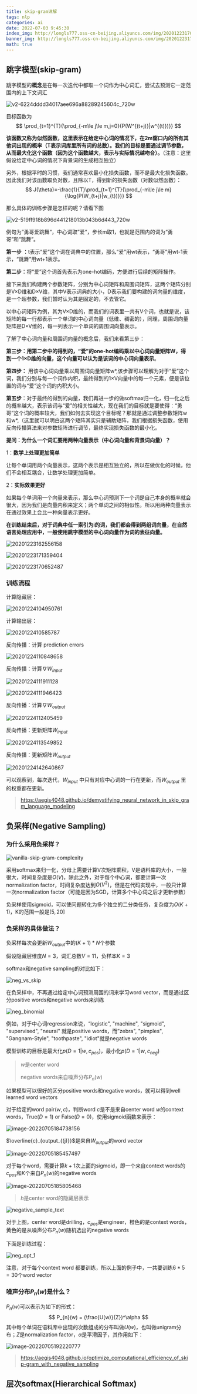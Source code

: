```yaml
---
title: skip-gram详解
tags: nlp
categories: ai
date: 2022-07-03 9:45:30
index_img: http://longls777.oss-cn-beijing.aliyuncs.com/img/20201223170652487.png
banner_img: http://longls777.oss-cn-beijing.aliyuncs.com/img/20201223170652487.png
math: true
---
```


## 跳字模型(skip-gram)

跳字模型的**概念**是在每一次迭代中都取一个词作为中心词汇，尝试去预测它一定范围内的上下文词汇

![v2-6224dddd34017aee696a88289245604c_720w](http://longls777.oss-cn-beijing.aliyuncs.com/img/v2-6224dddd34017aee696a88289245604c_720w.jpg)

目标函数为
$$
\prod_{t=1}^{T}{\prod_{-m\le j\le m,j=0}{P(W^{(t+j)}|w^{(t)})}}
$$

**该函数又称为似然函数，这里表示在给定中心词的情况下，在2m窗口内的所有其他词出现的概率（T表示词库里所有词的总数）。我们的目标是要通过调节参数，从而最大化这个函数（因为这个函数越大，表示与实际情况越吻合）。**（注意：这里假设给定中心词的情况下背景词的生成相互独立）

另外，根据平时的习惯，我们通常喜欢最小化损失函数，而不是最大化损失函数。因此我们对该函数取负对数，且除以T，得到新的损失函数（对数似然函数）：
$$
J(\theta)=-\frac{1}{T}\prod_{t=1}^{T}{\prod_{-m\le j\le m}{\log{P(W_{t+j}|w_{t})}}}
$$

那么具体的训练步骤是怎样的呢？请看下图

![v2-519ff918b896d441218013b043b6d443_720w](http://longls777.oss-cn-beijing.aliyuncs.com/img/v2-519ff918b896d441218013b043b6d443_720w.jpg)

例句为”勇哥爱跳舞“，中心词取”爱“，步长m取1，也就是范围内的词为“勇哥”和“跳舞”。

**第一步** ：t表示“爱”这个词在词典中的位置，那么“爱”用wt表示，“勇哥”用wt-1表示，“跳舞”用wt+1表示。

**第二步**：将“爱”这个词首先表示为one-hot编码，方便进行后续的矩阵操作。

接下来我们构建两个参数矩阵，分别为中心词矩阵和周围词矩阵，这两个矩阵分别是V×D维和D×V维，其中V表示词典的大小，D表示我们要构建的词向量的维度，是一个超参数，我们暂时认为其是固定的，不去管它。

以中心词矩阵为例，其为V×D维的，而我们的词表里一共有V个词，也就是说，该矩阵的每一行都表示一个单词的中心词向量（低维、稠密的），同理，周围词向量矩阵是D×V维的，每一列表示一个单词的周围词向量表示。

了解了中心词向量和周围词向量的概念后，我们来看第三步：

**第三步：**用第二步中的得到的，“爱”的one-hot编码乘以中心词向量矩阵W，得到一个1×D维的向量，这个向量可以认为是该词的**中心词向量表示**。

**第四步：** 用该中心词向量乘以周围词向量矩阵w*,该步骤可以理解为对于“爱”这个词，我们分别与每一个词作内积，最终得到的1×V向量中的每一个元素，便是该位置的词与“爱”这个词的内积大小。

**第五步**：对于最终的得到的向量，我们再进一步的做softmax归一化，归一化之后的概率越大，表示该词与“爱”的相关性越大，现在我们的目标就是要使得：“勇哥”这个词的概率较大，我们如何去实现这个目标呢？那就是通过调整参数矩阵w和w*,（这里就可以明白这两个矩阵其实只是辅助矩阵，我们根据损失函数，使用反向传播算法来对参数矩阵进行调节，最终实现损失函数的最小化。

**提问：为什么一个词汇要用两种向量表示（中心词向量和背景词向量）？**

1：**数学上处理更加简单**

让每个单词用两个向量表示，这两个表示是相互独立的，所以在做优化的时候，他们不会相互耦合，让数学处理更加简单。

2：**实际效果更好**

如果每个单词用一个向量来表示，那么中心词预测下一个词是自己本身的概率就会很大，因为我们是向量内积来定义；两个单词之间的相似性。所以用两种向量表示在通过效果上会比一种向量表示更好。

**在训练结束后，对于词典中任一索引为i的词，我们都会得到两组词向量，在自然语言处理应用中，一般使用跳字模型的中心词向量作为词的表征向量。**

![20201223162556158](http://longls777.oss-cn-beijing.aliyuncs.com/img/20201223162556158.png)

![20201223171359404](http://longls777.oss-cn-beijing.aliyuncs.com/img/20201223171359404.png)

![20201223170652487](http://longls777.oss-cn-beijing.aliyuncs.com/img/20201223170652487.png)

### 训练流程

计算隐藏层：

![20201224104950761](http://longls777.oss-cn-beijing.aliyuncs.com/img/20201224104950761.png)

计算输出层：

![2020122410585787](http://longls777.oss-cn-beijing.aliyuncs.com/img/2020122410585787.png)

反向传播：计算 prediction errors

![20201224110848658](http://longls777.oss-cn-beijing.aliyuncs.com/img/20201224110848658.png)

反向传播：计算$\nabla W_{input}$

![20201224111911128](http://longls777.oss-cn-beijing.aliyuncs.com/img/20201224111911128.png)

![20201224111946423](http://longls777.oss-cn-beijing.aliyuncs.com/img/20201224111946423.png)

反向传播：计算$\nabla W_{output}$

![20201224112405459](http://longls777.oss-cn-beijing.aliyuncs.com/img/20201224112405459.png)

反向传播：更新矩阵$W_{input}$

![20201224113549852](http://longls777.oss-cn-beijing.aliyuncs.com/img/20201224113549852.png)

反向传播：更新矩阵$W_{output}$

![20201224142640867](http://longls777.oss-cn-beijing.aliyuncs.com/img/20201224142640867.png)

可以观察到，每次迭代，$W_{input}$ 中只有对应中心词的一行在更新，而$W_{output}$ 里的权重都在更新。

> https://aegis4048.github.io/demystifying_neural_network_in_skip_gram_language_modeling

## 负采样(Negative Sampling)

### 为什么采用负采样？

![vanilla-skip-gram-complexity](http://longls777.oss-cn-beijing.aliyuncs.com/img/vanilla-skip-gram-complexity.png)

采用softmax来归一化，分母上需要计算V次矩阵乘积，V是语料库的大小，一般很大，时间复杂度是$O(V)$，除此之外，对于每个中心词，都要计算一次normalization factor，时间复杂度达到$O(V^2)$，但是在代码实现中，一般只计算一次normalization factor（可能是因为SGD，计算多个中心词之后才更新参数）

负采样使用sigmoid，可以使问题转化为多个独立的二分类任务，复杂度为$O(K+1)$，K的范围一般是$[5, 20]$

### 负采样的具体做法？

负采样每次会更新$W_{output}$中的$(K+1)*N$个参数

假设隐藏层维度$N=3$，词汇总数$V=11$，负样本$K=3$

softmax和negative sampling的对比如下：

![neg_vs_skip](http://longls777.oss-cn-beijing.aliyuncs.com/img/neg_vs_skip.png)



在负采样中，不再通过给定中心词预测周围的词来学习word vector，而是通过区分positive words和negative words来训练

![neg_binomial](http://longls777.oss-cn-beijing.aliyuncs.com/img/neg_binomial.png)

例如，对于中心词regression来说，“logistic", "machine", "sigmoid", "supervised", "neural" 就是positive words，而”zebra", "pimples", "Gangnam-Style", "toothpaste", "idiot"就是negative words

模型训练的目标是最大化$p(D=1|w,c_{pos})$，最小化$p(D=1|w,c_{neg})$

> $w$是center word
>
> negative words来自噪声分布$P_{n}(w)$

如果模型可以很好的区分positive words和negative words，就可以得到well learned word vectors

对于给定的word pair$(w,c)$，判断word $c$是不是来自center word $w$的context words，True($D=1$) or False($D=0$)，使用sigmoid函数来表示：

![image-20220705184738156](http://longls777.oss-cn-beijing.aliyuncs.com/img/image-20220705184738156.png)

$\overline{c}_{output_{(j)}}$是来自$W_{output}$的word vector

![image-20220705185457497](http://longls777.oss-cn-beijing.aliyuncs.com/img/image-20220705185457497.png)

对于每个word，需要计算$k+1$次上面的sigmoid，即一个来自context words的$c_{pos}$和$K$个来自$P_{n}(w)$的negative words

![image-20220705185805468](http://longls777.oss-cn-beijing.aliyuncs.com/img/image-20220705185805468.png)

> $h$是center word的隐藏层表示

![negative_sample_text](http://longls777.oss-cn-beijing.aliyuncs.com/img/negative_sample_text.png)

对于上图，center word是drilling，$c_{pos}$是engineer，橙色的是context words，黄色的是从噪声分布$P_{n}(w)$随机选出的negative words

下面是训练过程：

![neg_opt_1](http://longls777.oss-cn-beijing.aliyuncs.com/img/neg_opt_1.png)

注意，对于每个context word 都要训练，所以上面的例子中，一共要训练$6*5=30$个word vector

### 噪声分布$P_{n}(w)$是什么？

$P_{n}(w)$可以表示为如下的形式：
$$
P_{n}(w) = (\frac{U(w)}{Z})^\alpha
$$
其中每个单词在语料库中出现的次数组成的分布叫做$U(w)$，也叫做unigram分布；$Z$是normalization factor，$\alpha$是平滑因子，其作用如下：

![image-20220705192220777](http://longls777.oss-cn-beijing.aliyuncs.com/img/image-20220705192220777.png)

> https://aegis4048.github.io/optimize_computational_efficiency_of_skip-gram_with_negative_sampling

## 层次softmax(Hierarchical Softmax)